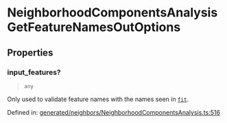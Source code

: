 # NeighborhoodComponentsAnalysisGetFeatureNamesOutOptions

## Properties

### input\_features?

> `any`

Only used to validate feature names with the names seen in [`fit`](#sklearn.neighbors.NeighborhoodComponentsAnalysis.fit "sklearn.neighbors.NeighborhoodComponentsAnalysis.fit").

Defined in:  [generated/neighbors/NeighborhoodComponentsAnalysis.ts:516](https://github.com/transitive-bullshit/scikit-learn-ts/blob/122b3c0/packages/sklearn/src/generated/neighbors/NeighborhoodComponentsAnalysis.ts#L516)
